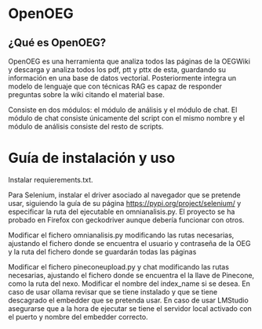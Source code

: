 # OpenOEG

## ¿Qué es OpenOEG?

OpenOEG es una herramienta que analiza todos las páginas de la OEGWiki y descarga y analiza todos los pdf, ptt y pttx de esta, guardando su información en una base de datos vectorial. Posteriormente integra un modelo de lenguaje que con técnicas RAG es capaz de responder preguntas sobre la wiki citando el material base. 

Consiste en dos módulos: el módulo de análisis y el módulo de chat. El módulo de chat consiste únicamente del script con el mismo nombre y el módulo de análisis consiste del resto de scripts.

# Guía de instalación y uso

Instalar requierements.txt.

Para Selenium, instalar el driver asociado al navegador que se pretende usar, siguiendo la guía de su página https://pypi.org/project/selenium/ y especificar la ruta del ejecutable en omnianalisis.py. El proyecto se ha probado en Firefox con geckodriver aunque debería funcionar con otros.

Modificar el fichero omnianalisis.py modificando las rutas necesarias, ajustando el fichero donde se encuentra el usuario y contraseña de la OEG y la ruta del fichero donde se guardarán todas las páginas 

Modificar el fichero pineconeupload.py y chat modificando las rutas necesarias, ajustando el fichero donde se encuentra el la llave de Pinecone, como la ruta del nexo. Modificar el nombre del index_name si se desea.
En caso de usar ollama revisar que se tiene instalado y que se tiene descagrado el embedder que se pretenda usar.
En caso de usar LMStudio asegurarse que a la hora de ejecutar se tiene el servidor local activado con el puerto y nombre del embedder correcto.
